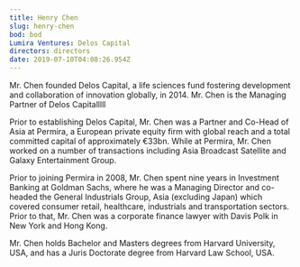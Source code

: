 ```yaml
---
title: Henry Chen
slug: henry-chen
bod: bod
Lumira Ventures: Delos Capital
directors: directors
date: 2019-07-10T04:08:26.954Z
---
```

Mr. Chen founded Delos Capital, a life sciences fund fostering development and collaboration of innovation globally, in 2014. Mr. Chen is the Managing Partner of Delos Capitalllll

Prior to establishing Delos Capital, Mr. Chen was a Partner and Co-Head of Asia at Permira, a European private equity firm with global reach and a total committed capital of approximately &euro;33bn. While at Permira, Mr. Chen worked on a number of transactions including Asia Broadcast Satellite and Galaxy Entertainment Group.

Prior to joining Permira in 2008, Mr. Chen spent nine years in Investment Banking at Goldman Sachs, where he was a Managing Director and co-headed the General Industrials Group, Asia (excluding Japan) which covered consumer retail, healthcare, industrials and transportation sectors. Prior to that, Mr. Chen was a corporate finance lawyer with Davis Polk in New York and Hong Kong.

Mr. Chen holds Bachelor and Masters degrees from Harvard University, USA, and has a Juris Doctorate degree from Harvard Law School, USA.
